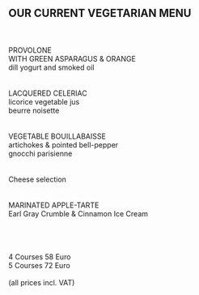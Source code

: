 ## OUR CURRENT VEGETARIAN MENU
<br>
<br>
PROVOLONE <br>
WITH GREEN ASPARAGUS & ORANGE <br>
dill yogurt and smoked oil <br>
<br>
<br>
LACQUERED CELERIAC<br> 
licorice vegetable jus<br>
beurre noisette<br> 
<br>
<br>
VEGETABLE BOUILLABAISSE<br>
artichokes & pointed bell-pepper<br>
gnocchi parisienne<br>
<br>
<br>
Cheese selection<br>
<br>
<br>
MARINATED APPLE-TARTE<br>
Earl Gray Crumble & Cinnamon Ice Cream<br>


<br>
<br>
<br>
<br>
4 Courses 58 Euro<br>   
5 Courses 72 Euro<br>   

<br>
(all prices incl. VAT)
